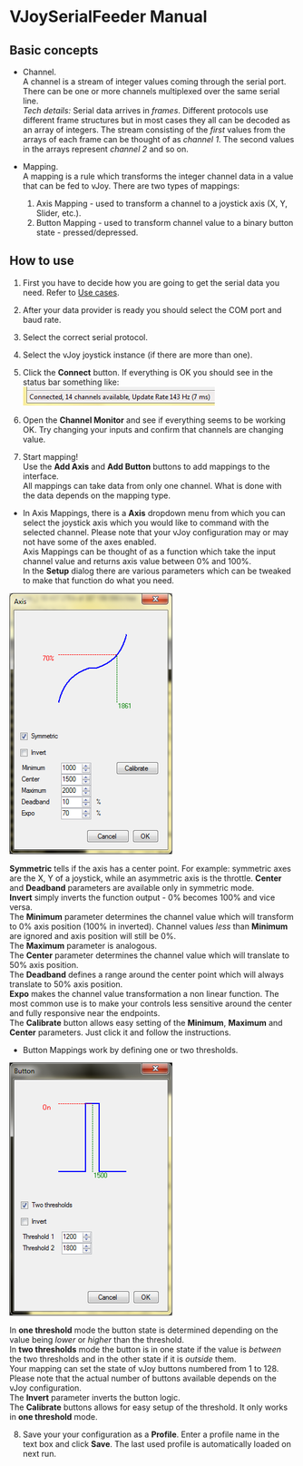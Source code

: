 # VJoySerialFeeder Manual #
## Basic concepts ##

* Channel.\
A channel is a stream of integer values coming through the serial port. There can be one or more channels multiplexed over the same serial line.\
_Tech details:_ Serial data arrives in _frames_. Different protocols use different frame structures but in most cases they all can be decoded as an array of integers. The stream consisting of the _first_ values from the arrays of each frame can be thought of as _channel 1_. The second values in the arrays represent _channel 2_ and so on.

* Mapping.\
A mapping is a rule which transforms the integer channel data in a value that can be fed to vJoy. There are two types of mappings:
  1. Axis Mapping - used to transform a channel to a joystick axis (X, Y, Slider, etc.).
  2. Button Mapping - used to transform channel value to a binary button state - pressed/depressed.
  
## How to use ##
1. First you have to decide how you are going to get the serial data you need. Refer to [Use cases](../README.md).

2. After your data provider is ready you should select the COM port and baud rate.

3. Select the correct serial protocol.

4. Select the vJoy joystick instance (if there are more than one).

5. Click the **Connect** button. If everything is OK you should see in the status bar something like:
![status](images/statusbar.png)

6. Open the **Channel Monitor** and see if everything seems to be working OK. Try changing your inputs and confirm that channels are changing value.

7. Start mapping!\
Use the **Add Axis** and **Add Button** buttons to add mappings to the interface.\
All mappings can take data from only one channel. What is done with the data depends on the mapping type.
  * In Axis Mappings, there is a **Axis** dropdown menu from which you can select the joystick axis which you would like to command with the selected channel. Please note that your vJoy configuration may or may not have some of the axes enabled.\
Axis Mappings can be thought of as a function which take the input channel value and returns axis value between 0% and 100%.\
  In the **Setup** dialog there are various parameters which can be tweaked to make that function do what you need.
 
 ![axis-setup](images/axis-setup.png)
  
   **Symmetric** tells if the axis has a center point. For example: symmetric axes are the X, Y of a joystick, while an asymmetric axis is the throttle. **Center** and **Deadband** parameters are available only in symmetric mode.\
  **Invert** simply inverts the function output - 0% becomes 100% and vice versa.\
  The **Minimum** parameter determines the channel value which will transform to 0% axis position (100% in inverted). Channel values _less_ than **Minimum** are ignored and axis position will still be 0%.\
  The **Maximum** parameter is analogous.\
  The **Center** parameter determines the channel value which will translate to 50% axis position.\
  The **Deadband** defines a range around the center point which will always translate to 50% axis position.\
  **Expo** makes the channel value transformation a non linear function. The most common use is to make your controls less sensitive around the center and fully responsive near the endpoints.\
  The **Calibrate** button allows easy setting of the **Minimum**, **Maximum** and **Center** parameters. Just click it and follow the instructions.
  
  * Button Mappings work by defining one or two thresholds.
  
  ![button-setup](images/button-setup.png)
  
  In **one threshold** mode the button state is determined depending on the value being _lower_ or _higher_ than the threshold.\
  In **two thresholds** mode the button is in one state if the value is _between_ the two thresholds and in the other state if it is _outside_ them.\
  Your mapping can set the state of vJoy buttons numbered from 1 to 128. Please note that the actual number of buttons available depends on the vJoy configuration.\
  The **Invert** parameter inverts the button logic.\
  The **Calibrate** buttons allows for easy setup of the threshold. It only works in **one threshold** mode.
  
  
8. Save your your configuration as a **Profile**. Enter a profile name in the text box and click **Save**. The last used profile is automatically loaded on next run.
